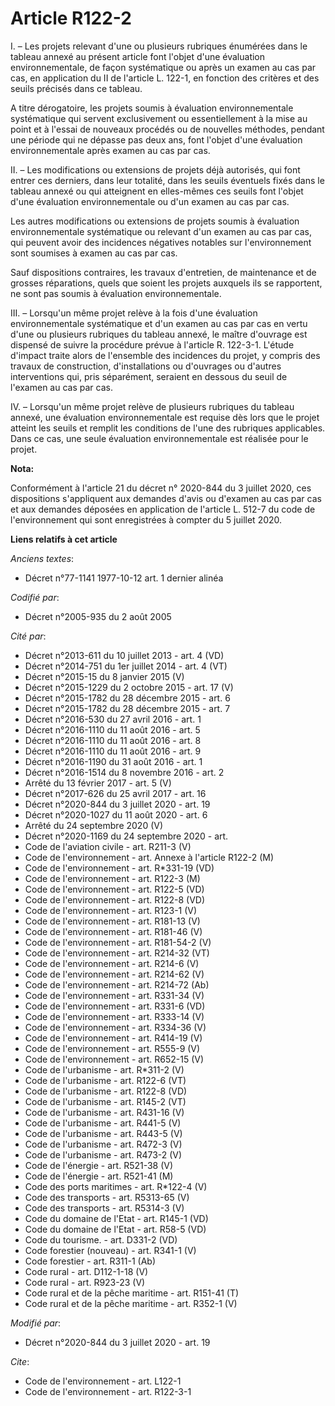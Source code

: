 # Article R122-2

I. – Les projets relevant d'une ou plusieurs rubriques énumérées dans le tableau annexé au présent article font l'objet d'une
évaluation environnementale, de façon systématique ou après un examen au cas par cas, en application du II de l'article L.
122-1, en fonction des critères et des seuils précisés dans ce tableau. 

A titre dérogatoire, les projets soumis à évaluation environnementale systématique qui servent exclusivement ou
essentiellement à la mise au point et à l'essai de nouveaux procédés ou de nouvelles méthodes, pendant une période qui ne
dépasse pas deux ans, font l'objet d'une évaluation environnementale après examen au cas par cas. 

II. – Les modifications ou extensions de projets déjà autorisés, qui font entrer ces derniers, dans leur totalité, dans les
seuils éventuels fixés dans le tableau annexé ou qui atteignent en elles-mêmes ces seuils font l'objet d'une évaluation
environnementale ou d'un examen au cas par cas. 

Les autres modifications ou extensions de projets soumis à évaluation environnementale systématique ou relevant d'un examen
au cas par cas, qui peuvent avoir des incidences négatives notables sur l'environnement sont soumises à examen au cas par
cas. 

Sauf dispositions contraires, les travaux d'entretien, de maintenance et de grosses réparations, quels que soient les projets
auxquels ils se rapportent, ne sont pas soumis à évaluation environnementale. 

III. – Lorsqu'un même projet relève à la fois d'une évaluation environnementale systématique et d'un examen au cas par cas en
vertu d'une ou plusieurs rubriques du tableau annexé, le maître d'ouvrage est dispensé de suivre la procédure prévue à
l'article R. 122-3-1. L'étude d'impact traite alors de l'ensemble des incidences du projet, y compris des travaux de
construction, d'installations ou d'ouvrages ou d'autres interventions qui, pris séparément, seraient en dessous du seuil de
l'examen au cas par cas. 

IV. – Lorsqu'un même projet relève de plusieurs rubriques du tableau annexé, une évaluation environnementale est requise dès
lors que le projet atteint les seuils et remplit les conditions de l'une des rubriques applicables. Dans ce cas, une seule
évaluation environnementale est réalisée pour le projet.

**Nota:**

Conformément à l'article 21 du décret n° 2020-844 du 3 juillet 2020, ces dispositions s'appliquent aux demandes d'avis ou
d'examen au cas par cas et aux demandes déposées en application de l'article L. 512-7 du code de l'environnement qui sont
enregistrées à compter du 5 juillet 2020.

**Liens relatifs à cet article**

_Anciens textes_:

  - Décret n°77-1141 1977-10-12 art. 1 dernier alinéa

_Codifié par_:

  - Décret n°2005-935 du 2 août 2005

_Cité par_:

  - Décret n°2013-611 du 10 juillet 2013 - art. 4 (VD)
  - Décret n°2014-751 du 1er juillet 2014 - art. 4 (VT)
  - Décret n°2015-15 du 8 janvier 2015 (V)
  - Décret n°2015-1229 du 2 octobre 2015 - art. 17 (V)
  - Décret n°2015-1782 du 28 décembre 2015 - art. 6
  - Décret n°2015-1782 du 28 décembre 2015 - art. 7
  - Décret n°2016-530 du 27 avril 2016 - art. 1
  - Décret n°2016-1110 du 11 août 2016 - art. 5
  - Décret n°2016-1110 du 11 août 2016 - art. 8
  - Décret n°2016-1110 du 11 août 2016 - art. 9
  - Décret n°2016-1190 du 31 août 2016 - art. 1
  - Décret n°2016-1514 du 8 novembre 2016 - art. 2
  - Arrêté du 13 février 2017 - art. 5 (V)
  - Décret n°2017-626 du 25 avril 2017 - art. 16
  - Décret n°2020-844 du 3 juillet 2020 - art. 19
  - Décret n°2020-1027 du 11 août 2020 - art. 6
  - Arrêté du 24 septembre 2020 (V)
  - Décret n°2020-1169 du 24 septembre 2020 - art.
  - Code de l'aviation civile - art. R211-3 (V)
  - Code de l'environnement - art. Annexe à l'article R122-2 (M)
  - Code de l'environnement - art. R*331-19 (VD)
  - Code de l'environnement - art. R122-3 (M)
  - Code de l'environnement - art. R122-5 (VD)
  - Code de l'environnement - art. R122-8 (VD)
  - Code de l'environnement - art. R123-1 (V)
  - Code de l'environnement - art. R181-13 (V)
  - Code de l'environnement - art. R181-46 (V)
  - Code de l'environnement - art. R181-54-2 (V)
  - Code de l'environnement - art. R214-32 (VT)
  - Code de l'environnement - art. R214-6 (V)
  - Code de l'environnement - art. R214-62 (V)
  - Code de l'environnement - art. R214-72 (Ab)
  - Code de l'environnement - art. R331-34 (V)
  - Code de l'environnement - art. R331-6 (VD)
  - Code de l'environnement - art. R333-14 (V)
  - Code de l'environnement - art. R334-36 (V)
  - Code de l'environnement - art. R414-19 (V)
  - Code de l'environnement - art. R555-9 (V)
  - Code de l'environnement - art. R652-15 (V)
  - Code de l'urbanisme - art. R*311-2 (V)
  - Code de l'urbanisme - art. R122-6 (VT)
  - Code de l'urbanisme - art. R122-8 (VD)
  - Code de l'urbanisme - art. R145-2 (VT)
  - Code de l'urbanisme - art. R431-16 (V)
  - Code de l'urbanisme - art. R441-5 (V)
  - Code de l'urbanisme - art. R443-5 (V)
  - Code de l'urbanisme - art. R472-3 (V)
  - Code de l'urbanisme - art. R473-2 (V)
  - Code de l'énergie - art. R521-38 (V)
  - Code de l'énergie - art. R521-41 (M)
  - Code des ports maritimes - art. R*122-4 (V)
  - Code des transports - art. R5313-65 (V)
  - Code des transports - art. R5314-3 (V)
  - Code du domaine de l'Etat - art. R145-1 (VD)
  - Code du domaine de l'Etat - art. R58-5 (VD)
  - Code du tourisme. - art. D331-2 (VD)
  - Code forestier (nouveau) - art. R341-1 (V)
  - Code forestier - art. R311-1 (Ab)
  - Code rural - art. D112-1-18 (V)
  - Code rural - art. R923-23 (V)
  - Code rural et de la pêche maritime - art. R151-41 (T)
  - Code rural et de la pêche maritime - art. R352-1 (V)

_Modifié par_:

  - Décret n°2020-844 du 3 juillet 2020 - art. 19

_Cite_:

  - Code de l'environnement - art. L122-1
  - Code de l'environnement - art. R122-3-1
